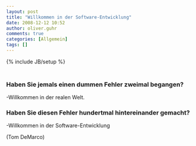 ```yaml
---
layout: post
title: "Willkommen in der Software-Entwicklung"
date: 2008-12-12 10:52
author: oliver.guhr
comments: true
categories: [Allgemein]
tags: []
---
```

{% include JB/setup %}
<h3><br>Haben Sie jemals einen dummen Fehler zweimal begangen?</h3> <p>-Willkommen in der realen Welt. <h3>Haben Sie diesen Fehler hundertmal hintereinander gemacht?</h3> <p>-Willkommen in der Software-Entwicklung <p>(Tom DeMarco)</p>
